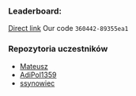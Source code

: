 ### Leaderboard:

[Direct link](https://adventofcode.com/2022/leaderboard/private/view/360442) 
Our code `360442-89355ea1`

### Repozytoria uczestników

- [Mateusz](https://github.com/stepaniukm/AdventOfCode/tree/main/2022)
- [AdiPol1359](https://github.com/AdiPol1359/advent-of-code-2022)
- [ssynowiec](https://github.com/ssynowiec/AdventOfCode/tree/main/2022)
